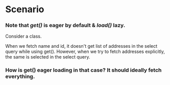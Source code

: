 # Scenario

### Note that *get()* is eager by default & *load()* lazy.

Consider a class.

When we fetch name and id, it doesn't get list of addresses in the select query while using get(). 
However, when we try to fetch addresses explicitly, the same is selected in the select query. 

### How is get() eager loading in that case? It should ideally fetch everything.
